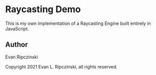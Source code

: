 # Raycasting Demo

This is my own implementation of a Raycasting Engine built entirely in JavaScript.

## Author

Evan Ripczinski

Copyright 2021 Evan L. Ripczinski, all rights reserved.
